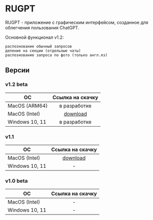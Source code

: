 # RUGPT

RUGPT - приложение с графическим интерфейсом, созданное для облегчения пользования ChatGPT.

Основной функционал v1.2:

    распознование обычный запросов
    деление на секции (отдельные чаты)
    распознование запроса по фото (только англ.яз)

##   Версии

### v1.2 beta

| ОС       | Ссылка на скачку                | 
| ------------- |:------------------:|
|   MacOS (ARM64)   | в разработке    |
|   MacOS (Intel)   | [download](https://disk.yandex.ru/d/G-9B4khmOBQ76A)    |
| Windows 10, 11    | в разработке | 

### v1.1 

| ОС       | Ссылка на скачку                | 
| ------------- |:------------------:|
|   MacOS (Intel)   | [download](https://disk.yandex.ru/d/cRpiKfcqHaiIeQ)    |
| Windows 10, 11    | - | 

### v1.0 beta

| ОС       | Ссылка на скачку                | 
| ------------- |:------------------:|
|   MacOS (Intel)  | -   |
| Windows 10, 11    | - | 
